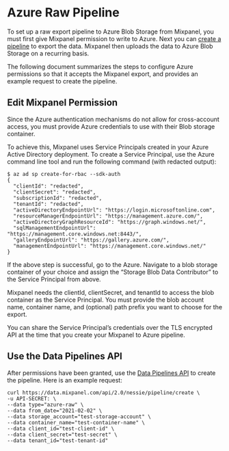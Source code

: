 # Azure Raw Pipeline

To set up a raw export pipeline to Azure Blob Storage from Mixpanel, you must first give Mixpanel permission to write to Azure. Next you can [create a pipeline](https://developer.mixpanel.com/reference/create-warehouse-pipeline) to export the data. Mixpanel then uploads the data to Azure Blob Storage on a recurring basis.

The following document summarizes the steps to configure Azure permissions so that it accepts the Mixpanel export, and provides an example request to create the pipeline.

## Edit Mixpanel Permission

Since the Azure authentication mechanisms do not allow for cross-account access, you must provide  Azure credentials to use with their Blob storage container. 

To achieve this, Mixpanel uses Service Principals created in your Azure Active Directory deployment. To create a Service Principal,  use the Azure command line tool and run the following command (with redacted output):

```shell
$ az ad sp create-for-rbac --sdk-auth          
{
  "clientId": "redacted",
  "clientSecret": "redacted",
  "subscriptionId": "redacted",
  "tenantId": "redacted",
  "activeDirectoryEndpointUrl": "https://login.microsoftonline.com",
  "resourceManagerEndpointUrl": "https://management.azure.com/",
  "activeDirectoryGraphResourceId": "https://graph.windows.net/",
  "sqlManagementEndpointUrl": "https://management.core.windows.net:8443/",
  "galleryEndpointUrl": "https://gallery.azure.com/",
  "managementEndpointUrl": "https://management.core.windows.net/"
}
```



If the above step is successful, go to the Azure. Navigate to a blob storage container of your choice and assign the “Storage Blob Data Contributor” to the Service Principal from above.

Mixpanel needs the clientId, clientSecret, and tenantId to access the blob container as the Service Principal. You must provide the blob account name, container name, and (optional) path prefix you want to choose for the export.

You can share the Service Principal’s credentials over the TLS encrypted API at the time that you create your Mixpanel to Azure pipeline.

## Use the Data Pipelines API

After permissions have been granted, use the [Data Pipelines API](https://developer.mixpanel.com/reference/create-warehouse-pipeline) to create the pipeline. Here is an example request:

```curl cURL
curl https://data.mixpanel.com/api/2.0/nessie/pipeline/create \
-u API-SECRET: \
--data type="azure-raw" \
--data from_date="2021-02-02" \
--data storage_account="test-storage-account" \
--data container_name="test-container-name" \
--data client_id="test-client-id" \
--data client_secret="test-secret" \
--data tenant_id="test-tenant-id"
```
